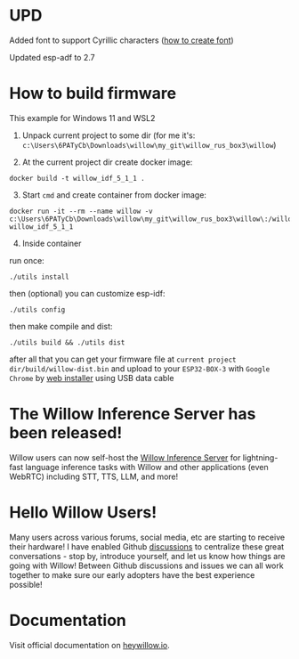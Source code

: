 # UPD

Added font to support Cyrillic characters ([how to create font](https://forum.lvgl.io/t/esp32-lvgl-example-with-cyrillic-fonts/9756))

Updated esp-adf to 2.7

# How to build firmware

This example for Windows 11 and WSL2

1. Unpack current project to some dir (for me it's: `c:\Users\6PATyCb\Downloads\willow\my_git\willow_rus_box3\willow`)

2. At the current project dir create docker image:
```
docker build -t willow_idf_5_1_1 .
```
3. Start `cmd` and create container from docker image:
```
docker run -it --rm --name willow -v c:\Users\6PATyCb\Downloads\willow\my_git\willow_rus_box3\willow\:/willow  willow_idf_5_1_1
```
4. Inside container

run once:
```
./utils install
```
then (optional) you can customize esp-idf:
```
./utils config
```
then make compile and dist:
```
./utils build && ./utils dist 
```
after all that you can get your firmware file at `current project dir/build/willow-dist.bin` and upload to your `ESP32-BOX-3` with `Google Chrome` by [web installer](https://tasmota.github.io/install/) using USB data cable

# The Willow Inference Server has been released!

Willow users can now self-host the [Willow Inference Server](https://github.com/toverainc/willow-inference-server) for lightning-fast language inference tasks with Willow and other applications (even WebRTC) including STT, TTS, LLM, and more!

# Hello Willow Users!

Many users across various forums, social media, etc are starting to receive their hardware! I have enabled Github [discussions](https://github.com/toverainc/willow/discussions) to centralize these great conversations - stop by, introduce yourself, and let us know how things are going with Willow! Between Github discussions and issues we can all work together to make sure our early adopters have the best experience possible!

# Documentation

Visit official documentation on [heywillow.io](https://heywillow.io).
